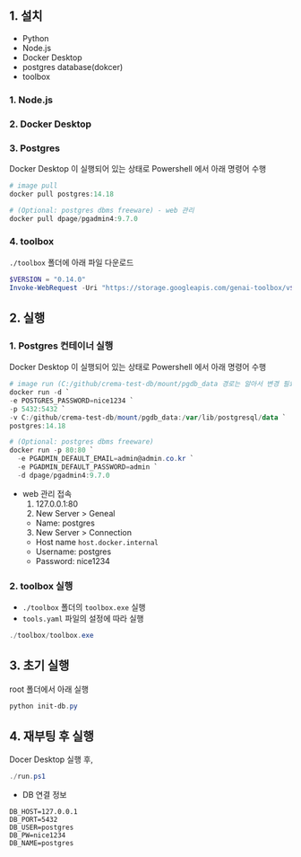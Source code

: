 ## 1. 설치
- Python
- Node.js
- Docker Desktop
- postgres database(dokcer)
- toolbox

### 1. Node.js

### 2. Docker Desktop

### 3. Postgres
Docker Desktop 이 실행되어 있는 상태로 Powershell 에서 아래 명령어 수행

```powershell
# image pull
docker pull postgres:14.18

# (Optional: postgres dbms freeware) - web 관리
docker pull dpage/pgadmin4:9.7.0
```

### 4. toolbox
`./toolbox` 폴더에 아래 파일 다운로드<br>
```powershell
$VERSION = "0.14.0"
Invoke-WebRequest -Uri "https://storage.googleapis.com/genai-toolbox/v$VERSION/windows/amd64/toolbox" -OutFile "toolbox.exe"
```

## 2. 실행


### 1. Postgres 컨테이너 실행
Docker Desktop 이 실행되어 있는 상태로 Powershell 에서 아래 명령어 수행
```powershell
# image run (C:/github/crema-test-db/mount/pgdb_data 경로는 알아서 변경 필요)
docker run -d `
-e POSTGRES_PASSWORD=nice1234 `
-p 5432:5432 `
-v C:/github/crema-test-db/mount/pgdb_data:/var/lib/postgresql/data `
postgres:14.18

# (Optional: postgres dbms freeware)
docker run -p 80:80 `
  -e PGADMIN_DEFAULT_EMAIL=admin@admin.co.kr `
  -e PGADMIN_DEFAULT_PASSWORD=admin `
  -d dpage/pgadmin4:9.7.0
```

- web 관리 접속
  1. 127.0.0.1:80
  2. New Server > Geneal
    - Name: postgres
  3. New Server > Connection
    - Host name `host.docker.internal`
    - Username: postgres
    - Password: nice1234


### 2. toolbox 실행

- `./toolbox` 폴더의 `toolbox.exe` 실행
- `tools.yaml` 파일의 설정에 따라 실행

```powershell
./toolbox/toolbox.exe
```

## 3. 초기 실행

root 폴더에서 아래 실행

```powershell
python init-db.py
```

## 4. 재부팅 후 실행
Docer Desktop 실행 후,

```powershell
./run.ps1
```

- DB 연결 정보
```
DB_HOST=127.0.0.1
DB_PORT=5432
DB_USER=postgres
DB_PW=nice1234
DB_NAME=postgres
```